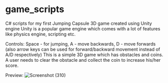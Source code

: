 # game_scripts
C# scripts for my first Jumping Capsule 3D game created using Unity engine
Unity is a popular game engine which comes with a lot of features like physics engine, scripting etc.

Controls: Space - for jumping, A - move backwards, D - move forwards (also arrow keys can be used for forward/backward movement instead of A/D respectively)
This is a simple 3D game which has obstacles and coins. A user needs to clear the obstacle and collect the coin to increase his/her score.

Preview:
![Screenshot (310)](https://user-images.githubusercontent.com/83136054/159842982-7309e3bf-07f2-401b-aa83-a354b9f97915.png)
